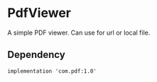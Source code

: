 # PdfViewer
A simple PDF viewer. Can use for url or local file.

## Dependency
```
implementation 'com.pdf:1.0'
```
